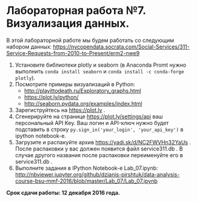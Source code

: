 # Лабораторная работа №7. Визуализация данных.

В этой лабораторной работе мы будем работать со следующим набором данных: https://nycopendata.socrata.com/Social-Services/311-Service-Requests-from-2010-to-Present/erm2-nwe9

1. Установите библиотеки plotly и seaborn (в Anaconda Promt нужно выполнить `conda install seaborn` и `conda install -c conda-forge plotly`).
2. Посмотрите примеры визуализаций в Python:
   * http://playittodeath.ru/Exploratory_graphs.html
   * https://plot.ly/python/
   * http://seaborn.pydata.org/examples/index.html
3. Зарегиструйтесь на https://plot.ly .
4. Сгенерируйте на странице https://plot.ly/settings/api ваш персональный API Key. Ваш логин и API-ключ нужно будет подставить
в строку `py.sign_in('your_login', 'your_api_key')` в ipython notebook-е.
5. Загрузите и распакуйте архив https://yadi.sk/d/NC2FWVHn32YaUs . После распаковки у вас должен появится файл service311.db . В случае другого названия после распаковки переименуйте его в service311.db .
6. Выполните задания в IPython Notebook-е Lab_07.ipynb: http://nbviewer.jupyter.org/github/dzianis-pirshtuk/data-analysis-course-bsu-mmf-2016/blob/master/Lab_07/Lab_07.ipynb

**Срок сдачи работы: 12 декабря 2016 года.**

